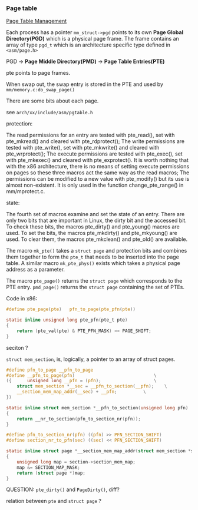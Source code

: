 ### Page table

[Page Table Management](https://www.kernel.org/doc/gorman/html/understand/understand006.html)

Each process has a pointer `mm_struct->pgd` points to its own __Page Global
Directory(PGD)__ which is a physical page frame. The frame contains an array
of type `pgd_t` which is an architecture specific type defined in `<asm/page.h>`

PGD -> __Page Middle Directory(PMD)__ -> __Page Table Entries(PTE)__

pte points to page frames.

When swap out, the swap entry is stored in the PTE and used by
`mm/memory.c:do_swap_page()`

There are some bits about each page. 

see `arch/xx/include/asm/pgtable.h`

protection:

The read permissions for an entry are tested with pte_read(), set with pte_mkread() and
cleared with pte_rdprotect();
The write permissions are tested with pte_write(), set with pte_mkwrite() and cleared with
pte_wrprotect();
The execute permissions are tested with pte_exec(), set with pte_mkexec() and cleared with
pte_exprotect(). It is worth nothing that with the x86 architecture, there is no means of
setting execute permissions on pages so these three macros act the same way as the read
macros;
The permissions can be modified to a new value with pte_modify() but its use is almost
non-existent. It is only used in the function change_pte_range() in mm/mprotect.c.

state:

The fourth set of macros examine and set the state of an entry. There are only two bits
that are important in Linux, the dirty bit and the accessed bit. To check these bits, the
macros pte_dirty() and pte_young() macros are used. To set the bits, the macros
pte_mkdirty() and pte_mkyoung() are used. To clear them, the macros pte_mkclean() and
pte_old() are available.


The macro `mk_pte()` takes a `struct page` and protection bits and combines them together to
form the `pte_t` that needs to be inserted into the page table. A similar macro
`mk_pte_phys()` exists which takes a physical page address as a parameter.


The macro `pte_page()` returns the `struct page` which corresponds to the PTE entry.
`pmd_page()` returns the `struct page` containing the set of PTEs.


Code in x86:

``` c
#define pte_page(pte)	pfn_to_page(pte_pfn(pte))
```

``` c
static inline unsigned long pte_pfn(pte_t pte)
{
	return (pte_val(pte) & PTE_PFN_MASK) >> PAGE_SHIFT;
}
```

seciton ?

`struct mem_section`, is, logically, a pointer to an array of struct pages.

``` c
#define pfn_to_page __pfn_to_page
#define __pfn_to_page(pfn)                              \
({      unsigned long __pfn = (pfn);                    \
	struct mem_section *__sec = __pfn_to_section(__pfn);    \
	__section_mem_map_addr(__sec) + __pfn;          \
})

static inline struct mem_section *__pfn_to_section(unsigned long pfn)
{
	return __nr_to_section(pfn_to_section_nr(pfn));
}

#define pfn_to_section_nr(pfn) ((pfn) >> PFN_SECTION_SHIFT)
#define section_nr_to_pfn(sec) ((sec) << PFN_SECTION_SHIFT)

static inline struct page *__section_mem_map_addr(struct mem_section *section)
{
	unsigned long map = section->section_mem_map;
	map &= SECTION_MAP_MASK;
	return (struct page *)map;
}
```

QUESTION: `pte_dirty()` and `PageDirty()`, diff?

relation between `pte` and `struct page` ?




